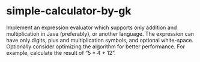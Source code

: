 # simple-calculator-by-gk
 Implement an expression evaluator which supports only addition and multiplication in Java (preferably), or another language. The expression can have only digits, plus and multiplication symbols, and optional white-space. Optionally consider optimizing the algorithm for better performance. For example, calculate the result of “5 * 4 + 12”.
